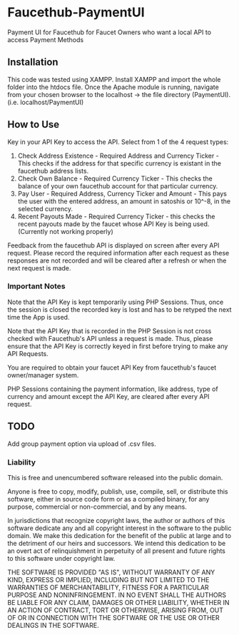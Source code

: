 # Faucethub-PaymentUI
Payment UI for Faucethub for Faucet Owners who want a local API to access Payment Methods

## Installation
This code was tested using XAMPP. Install XAMPP and import the whole folder into the htdocs file.
Once the Apache module is running, navigate from your chosen browser to the localhost -> the file directory (PaymentUI). (i.e. localhost/PaymentUI)

## How to Use
Key in your API Key to access the API.
Select from 1 of the 4 request types:
1) Check Address Existence - Required Address and Currency Ticker - This checks if the address for that specific currency is existant in the faucethub address lists.
2) Check Own Balance - Required Currency Ticker - This checks the balance of your own faucethub account for that particular currency.
3) Pay User - Required Address, Currency Ticker and Amount - This pays the user with the entered address, an amount in satoshis or 10^-8, in the selected currency.
4) Recent Payouts Made - Required Currency Ticker - this checks the recent payouts made by the faucet whose API Key is being used. (Currently not working properly)

Feedback from the faucethub API is displayed on screen after every API request. Please record the required information after each request as these responses are not recorded and will be cleared after a refresh or when the next request is made.

### Important Notes
Note that the API Key is kept temporarily using PHP Sessions. Thus, once the session is closed the recorded key is lost and has to be retyped the next time the App is used.

Note that the API Key that is recorded in the PHP Session is not cross checked with Faucethub's API unless a request is made. Thus, please ensure that the API Key is correctly keyed in first before trying to make any API Requests.

You are required to obtain your faucet API Key from faucethub's faucet owner/manager system.

PHP Sessions containing the payment information, like address, type of currency and amount except the API Key, are cleared after every API request.


## TODO
Add group payment option via upload of .csv files.

### Liability
This is free and unencumbered software released into the public domain.

Anyone is free to copy, modify, publish, use, compile, sell, or distribute this software, either in source code form or as a compiled binary, for any purpose, commercial or non-commercial, and by any means.

In jurisdictions that recognize copyright laws, the author or authors of this software dedicate any and all copyright interest in the software to the public domain. We make this dedication for the benefit of the public at large and to the detriment of our heirs and successors. We intend this dedication to be an overt act of relinquishment in perpetuity of all present and future rights to this software under copyright law.

THE SOFTWARE IS PROVIDED "AS IS", WITHOUT WARRANTY OF ANY KIND, EXPRESS OR IMPLIED, INCLUDING BUT NOT LIMITED TO THE WARRANTIES OF MERCHANTABILITY, FITNESS FOR A PARTICULAR PURPOSE AND NONINFRINGEMENT. IN NO EVENT SHALL THE AUTHORS BE LIABLE FOR ANY CLAIM, DAMAGES OR OTHER LIABILITY, WHETHER IN AN ACTION OF CONTRACT, TORT OR OTHERWISE, ARISING FROM, OUT OF OR IN CONNECTION WITH THE SOFTWARE OR THE USE OR OTHER DEALINGS IN THE SOFTWARE.
